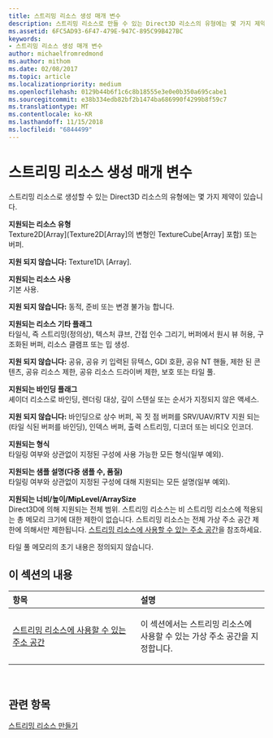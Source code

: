 ```yaml
---
title: 스트리밍 리소스 생성 매개 변수
description: 스트리밍 리소스로 만들 수 있는 Direct3D 리소스의 유형에는 몇 가지 제약이 있습니다.
ms.assetid: 6FC5AD93-6F47-479E-947C-895C99B427BC
keywords:
- 스트리밍 리소스 생성 매개 변수
author: michaelfromredmond
ms.author: mithom
ms.date: 02/08/2017
ms.topic: article
ms.localizationpriority: medium
ms.openlocfilehash: 0129b44b6f1c6c8b18555e3e0e0b350a695cabe1
ms.sourcegitcommit: e38b334edb82bf2b1474ba686990f4299b8f59c7
ms.translationtype: MT
ms.contentlocale: ko-KR
ms.lasthandoff: 11/15/2018
ms.locfileid: "6844499"
---
```

# <a name="streaming-resource-creation-parameters"></a>스트리밍 리소스 생성 매개 변수


스트리밍 리소스로 생성할 수 있는 Direct3D 리소스의 유형에는 몇 가지 제약이 있습니다.

<span id="Supported-Resource-Type"></span><span id="supported-resource-type"></span><span id="SUPPORTED-RESOURCE-TYPE"></span>**지원되는 리소스 유형**  
Texture2D\[Array\](Texture2D\[Array\]의 변형인 TextureCube\[Array\] 포함) 또는 버퍼.

**지원 되지 않습니다:** Texture1D\ [Array\].

<span id="Supported-Resource-Usage"></span><span id="supported-resource-usage"></span><span id="SUPPORTED-RESOURCE-USAGE"></span>**지원되는 리소스 사용**  
기본 사용.

**지원 되지 않습니다:** 동적, 준비 또는 변경 불가능 합니다.

<span id="Supported-Resource-Misc-Flags"></span><span id="supported-resource-misc-flags"></span><span id="SUPPORTED-RESOURCE-MISC-FLAGS"></span>**지원되는 리소스 기타 플래그**  
타일식, 즉 스트리밍(정의상), 텍스처 큐브, 간접 인수 그리기, 버퍼에서 원시 뷰 허용, 구조화된 버퍼, 리소스 클램프 또는 밉 생성.

**지원 되지 않습니다:** 공유, 공유 키 입력된 뮤텍스, GDI 호환, 공유 NT 핸들, 제한 된 콘텐츠, 공유 리소스 제한, 공유 리소스 드라이버 제한, 보호 또는 타일 풀.

<span id="Supported-Bind-Flags"></span><span id="supported-bind-flags"></span><span id="SUPPORTED-BIND-FLAGS"></span>**지원되는 바인딩 플래그**  
셰이더 리소스로 바인딩, 렌더링 대상, 깊이 스텐실 또는 순서가 지정되지 않은 액세스.

**지원 되지 않습니다:** 바인딩으로 상수 버퍼, 꼭 짓 점 버퍼를 SRV/UAV/RTV 지원 되는 (타일 식된 버퍼를 바인딩), 인덱스 버퍼, 출력 스트리밍, 디코더 또는 비디오 인코더.

<span id="Supported-Formats"></span><span id="supported-formats"></span><span id="SUPPORTED-FORMATS"></span>**지원되는 형식**  
타일링 여부와 상관없이 지정된 구성에 사용 가능한 모든 형식(일부 예외).

<span id="Supported-Sample-Description--Multisample-count--quality-"></span><span id="supported-sample-description--multisample-count--quality-"></span><span id="SUPPORTED-SAMPLE-DESCRIPTION--MULTISAMPLE-COUNT--QUALITY-"></span>**지원되는 샘플 설명(다중 샘플 수, 품질)**  
타일링 여부와 상관없이 지정된 구성에 대해 지원되는 모든 설명(일부 예외).

<span id="Supported-Width-Height-MipLevels-ArraySize"></span><span id="supported-width-height-miplevels-arraysize"></span><span id="SUPPORTED-WIDTH-HEIGHT-MIPLEVELS-ARRAYSIZE"></span>**지원되는 너비/높이/MipLevel/ArraySize**  
Direct3D에 의해 지원되는 전체 범위. 스트리밍 리소스는 비 스트리밍 리소스에 적용되는 총 메모리 크기에 대한 제한이 없습니다. 스트리밍 리소스는 전체 가상 주소 공간 제한에 의해서만 제한됩니다. [스트리밍 리소스에 사용할 수 있는 주소 공간](address-space-available-for-streaming-resources.md)을 참조하세요.

타일 풀 메모리의 초기 내용은 정의되지 않습니다.

## <a name="span-idin-this-sectionspanin-this-section"></a><span id="in-this-section"></span>이 섹션의 내용


<table>
<colgroup>
<col width="50%" />
<col width="50%" />
</colgroup>
<thead>
<tr class="header">
<th align="left">항목</th>
<th align="left">설명</th>
</tr>
</thead>
<tbody>
<tr class="odd">
<td align="left"><p><a href="address-space-available-for-streaming-resources.md">스트리밍 리소스에 사용할 수 있는 주소 공간</a></p></td>
<td align="left"><p>이 섹션에서는 스트리밍 리소스에 사용할 수 있는 가상 주소 공간을 지정합니다.</p></td>
</tr>
</tbody>
</table>

 

## <a name="span-idrelated-topicsspanrelated-topics"></a><span id="related-topics"></span>관련 항목


[스트리밍 리소스 만들기](creating-streaming-resources.md)

 

 




